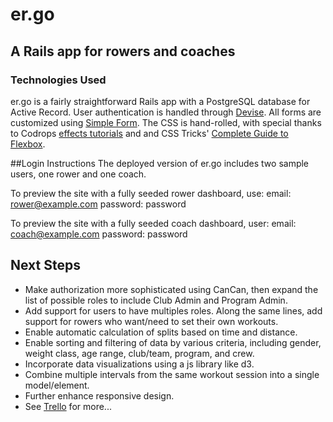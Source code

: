 # er.go
## A Rails app for rowers and coaches

### Technologies Used
er.go is a fairly straightforward Rails app with a PostgreSQL database for Active Record. User authentication is handled through [Devise](https://github.com/plataformatec/devise). All forms are customized using [Simple Form](https://github.com/plataformatec/simple_form). The CSS is hand-rolled, with special thanks to Codrops [effects tutorials](http://tympanus.net/codrops/category/tutorials) and and CSS Tricks' [Complete Guide to Flexbox](https://css-tricks.com/snippets/css/a-guide-to-flexbox/guide).

##Login Instructions
The deployed version of er.go includes two sample users, one rower and one coach.

To preview the site with a fully seeded rower dashboard, use:
  email: rower@example.com
  password: password

To preview the site with a fully seeded coach dashboard, user:
  email: coach@example.com
  password: password

## Next Steps
- Make authorization more sophisticated using CanCan, then expand the list of possible roles to include Club Admin and Program Admin.
- Add support for users to have multiples roles. Along the same lines, add support for rowers who want/need to set their own workouts.
- Enable automatic calculation of splits based on time and distance.
- Enable sorting and filtering of data by various criteria, including gender, weight class, age range, club/team, program, and crew.
- Incorporate data visualizations using a js library like d3.
- Combine multiple intervals from the same workout session into a single model/element.
- Further enhance responsive design.
- See [Trello](https://trello.com/b/XQQBBKRc/week-6-project) for more...
